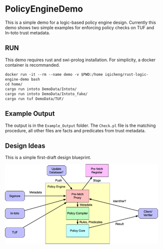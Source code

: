 # PolicyEngineDemo
This is a simple demo for a logic-based policy engine design. Currently this demo shows two simple examples for enforcing policy checks on TUF and In-toto trust metadata.

## RUN
This demo requires rust and swi-prolog installation. For simplicity, a docker container is recommanded.


```
docker run -it --rm --name demo -v $PWD:/home iqicheng/rust-logic-engine-demo bash
cd home/
cargo run intoto DemoData/Intoto/
cargo run intoto DemoData/Intoto_fake/
cargo run tuf DemoData/TUF/
```

## Example Output
The output is in the `Example_Output` folder. The `Check.pl` file is the matching procedure, all other files are facts and predicates from trust metadata. 
## Design Ideas 
This is a simple first-draft design blueprint.

![plot](./Figs/Chainguard-Workspace.png)
